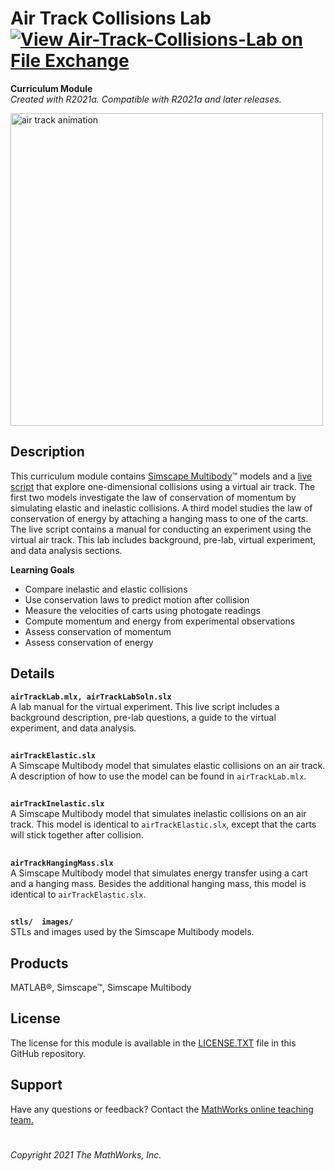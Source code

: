 # Air Track Collisions Lab [![View Air-Track-Collisions-Lab on File Exchange](https://www.mathworks.com/matlabcentral/images/matlab-file-exchange.svg)](https://www.mathworks.com/matlabcentral/fileexchange/94230-air-track-collisions-lab)

**Curriculum Module**  
_Created with R2021a. Compatible with R2021a and later releases._  

<img src="https://user-images.githubusercontent.com/81383420/122436774-17a1e880-cf67-11eb-9a82-4b0391664d72.gif" width="500" alt="air track animation">

## Description ##
This curriculum module contains [Simscape Multibody](https://www.mathworks.com/products/simmechanics.html)&trade; models and a [live script](https://www.mathworks.com/products/matlab/live-editor.html) that explore one-dimensional collisions using a virtual air track. The first two models investigate the law of conservation of momentum by simulating elastic and inelastic collisions. A third model studies the law of conservation of energy by attaching a hanging mass to one of the carts. The live script contains a manual for conducting an experiment using the virtual air track. This lab includes background, pre-lab, virtual experiment, and data analysis sections.

**Learning Goals**
- Compare inelastic and elastic collisions
- Use conservation laws to predict motion after collision
- Measure the velocities of carts using photogate readings
- Compute momentum and energy from experimental observations
- Assess conservation of momentum
- Assess conservation of energy

## Details ##

**`airTrackLab.mlx, airTrackLabSoln.slx`**  
A lab manual for the virtual experiment. This live script includes a background description, pre-lab questions, a guide to the virtual experiment, and data analysis.

## ##
**`airTrackElastic.slx`**  
A Simscape Multibody model that simulates elastic collisions on an air track. A description of how to use the model can be found in `airTrackLab.mlx`.

## ##
**`airTrackInelastic.slx`**  
A Simscape Multibody model that simulates inelastic collisions on an air track. This model is identical to `airTrackElastic.slx`, except that the carts will stick together after collision.

## ##
**`airTrackHangingMass.slx`**  
A Simscape Multibody model that simulates energy transfer using a cart and a hanging mass. Besides the additional hanging mass, this model is identical to `airTrackElastic.slx`.

## ##
**`stls/  images/`**  
STLs and images used by the Simscape Multibody models.

## Products ##
MATLAB&reg;, Simscape&trade;, Simscape Multibody

## License ##
The license for this module is available in the [LICENSE.TXT](license.txt) file in this GitHub repository.

## Support ##
Have any questions or feedback? Contact the <a href="mailto:onlineteaching@mathworks.com">MathWorks online teaching team.</a>

# #

_Copyright 2021 The MathWorks, Inc._
